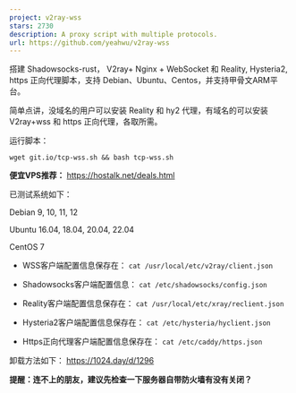 ```yaml
---
project: v2ray-wss
stars: 2730
description: A proxy script with multiple protocols.
url: https://github.com/yeahwu/v2ray-wss
---
```


搭建 Shadowsocks-rust， V2ray+ Nginx + WebSocket 和 Reality, Hysteria2, https 正向代理脚本，支持 Debian、Ubuntu、Centos，并支持甲骨文ARM平台。

简单点讲，没域名的用户可以安装 Reality 和 hy2 代理，有域名的可以安装 V2ray+wss 和 https 正向代理，各取所需。

运行脚本：

```
wget git.io/tcp-wss.sh && bash tcp-wss.sh
```

**便宜VPS推荐：** https://hostalk.net/deals.html

已测试系统如下：

Debian 9, 10, 11, 12

Ubuntu 16.04, 18.04, 20.04, 22.04

CentOS 7

-   WSS客户端配置信息保存在： `cat /usr/local/etc/v2ray/client.json`
    
-   Shadowsocks客户端配置信息： `cat /etc/shadowsocks/config.json`
    
-   Reality客户端配置信息保存在： `cat /usr/local/etc/xray/reclient.json`
    
-   Hysteria2客户端配置信息保存在： `cat /etc/hysteria/hyclient.json`
    
-   Https正向代理客户端配置信息保存在： `cat /etc/caddy/https.json`
    

卸载方法如下： https://1024.day/d/1296

**提醒：连不上的朋友，建议先检查一下服务器自带防火墙有没有关闭？**
